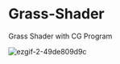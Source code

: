 # Grass-Shader
Grass Shader with CG Program

![ezgif-2-49de809d9c](https://user-images.githubusercontent.com/65425355/197416146-98a3246a-c684-4a38-8d03-5b06096d5f85.gif)
